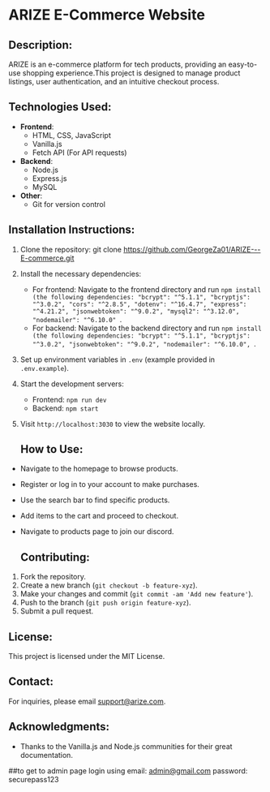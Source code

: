 # ARIZE E-Commerce Website

## Description:
ARIZE is an e-commerce platform for tech products, providing an easy-to-use shopping experience.This project is designed to manage product listings, user authentication, and an intuitive checkout process.

## Technologies Used:
- **Frontend**: 
  - HTML, CSS, JavaScript
  - Vanilla.js
  - Fetch API (For API requests)
- **Backend**: 
  - Node.js
  - Express.js
  - MySQL
- **Other**:
  - Git for version control
 
 ## Installation Instructions:
1. Clone the repository:
   git clone https://github.com/GeorgeZa01/ARIZE---E-commerce.git
2. Install the necessary dependencies:
   - For frontend: Navigate to the frontend directory and run `npm install (the following dependencies:
        "bcrypt": "^5.1.1",
        "bcryptjs": "^3.0.2",
        "cors": "^2.8.5",
        "dotenv": "^16.4.7",
        "express": "^4.21.2",
        "jsonwebtoken": "^9.0.2",
        "mysql2": "^3.12.0",
        "nodemailer": "^6.10.0"
     `.
   - For backend: Navigate to the backend directory and run `npm install (the following dependencies:
       "bcrypt": "^5.1.1",
      "bcryptjs": "^3.0.2",
      "jsonwebtoken": "^9.0.2",
      "nodemailer": "^6.10.0",
  `.
3. Set up environment variables in `.env` (example provided in `.env.example`).
4. Start the development servers:
   - Frontend: `npm run dev`
   - Backend: `npm start`
5. Visit `http://localhost:3030` to view the website locally.

   ## How to Use:
- Navigate to the homepage to browse products.
- Register or log in to your account to make purchases.
- Use the search bar to find specific products.
- Add items to the cart and proceed to checkout.
- Navigate to products page to join our discord.

  ## Contributing:
1. Fork the repository.
2. Create a new branch (`git checkout -b feature-xyz`).
3. Make your changes and commit (`git commit -am 'Add new feature'`).
4. Push to the branch (`git push origin feature-xyz`).
5. Submit a pull request.

  ## License:
This project is licensed under the MIT License.

## Contact:
For inquiries, please email support@arize.com.

## Acknowledgments:
- Thanks to the Vanilla.js and Node.js communities for their great documentation.

##to get to admin page login using 
email: admin@gmail.com 
password: securepass123




